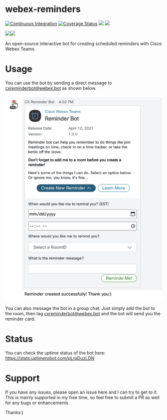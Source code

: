 # webex-reminders

[![Continuous Integration](https://github.com/amthorn/webex-reminders/actions/workflows/ci.yml/badge.svg)](https://github.com/amthorn/webex-reminders/actions/workflows/ci.yml) [![Coverage Status](https://coveralls.io/repos/github/amthorn/webex-reminders/badge.svg?branch=master)](https://coveralls.io/github/amthorn/webex-reminders?branch=master) <img src="https://img.shields.io/uptimerobot/status/m787892776-ad4e72eee81c4b844a08948f"/> <img src="https://img.shields.io/github/license/amthorn/webex-reminders"/>

<img src="https://it.wisc.edu/wp-content/uploads/WebexTeams-icon-color.png" width="50"/><img src="https://cdn1.iconfinder.com/data/icons/galaxy-open-line-color-i/200/alarm-512.png" width="50"/><br/>

An open-source interactive bot for creating scheduled reminders with Cisco Webex Teams.

# Usage

You can use the bot by sending a direct message to cxreminderbot@webex.bot as shown below.

<img src="https://raw.githubusercontent.com/amthorn/webex-reminders/master/docs/screen.png"/>

You can also message the bot in a group chat. Just simply add the bot to the room, then tag cxreminderbot@webex.bot and the bot will send you the reminder card.

# Status

You can check the uptime status of the bot here: https://stats.uptimerobot.com/pLrqDuzLDN

# Support

If you have any issues, please open an issue here and I can try to get to it. This is mainly supported in my free time, so feel free to submit a PR as well for any bugs or enhancements.

Thanks:)

